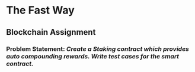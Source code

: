 # **The Fast Way**
## Blockchain Assignment

### **Problem Statement**: *Create a Staking contract which provides auto compounding rewards. Write test cases for the smart contract.*
